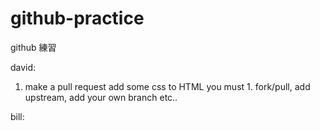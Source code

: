 # github-practice

github 練習

david:

1. make a pull request
   add some css to HTML
   you must 1. fork/pull, add upstream, add your own branch etc..

bill:
